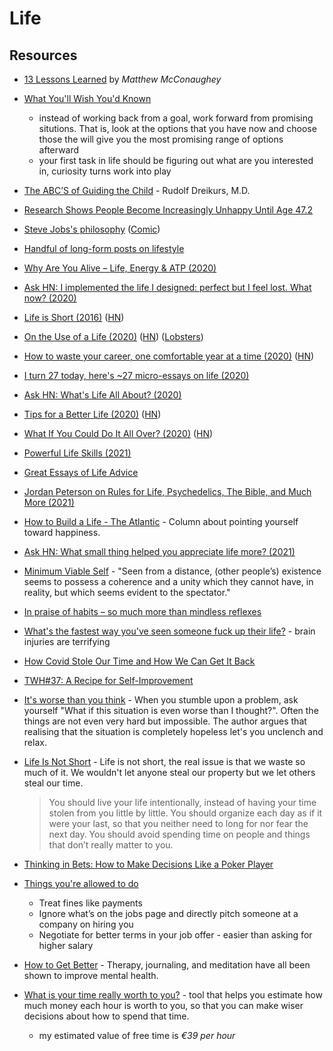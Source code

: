 # Life

## Resources

- [13 Lessons Learned](https://brightthemag.com/13-lessons-learned-e4f8ceb21e60) by _Matthew McConaughey_
- [What You'll Wish You'd Known](http://www.paulgraham.com/hs.html)
  - instead of working back from a goal, work forward from promising situtions. That is, look at the options that you have now and choose those the will give you the most promising range of options afterward
  - your first task in life should be figuring out what are you interested in, curiosity turns work into play
- [The ABC’S of Guiding the Child](http://web.archive.org/web/20110725071610/http://www.carterandevans.com:80/portal/images/pdf/article70.pdf) - Rudolf Dreikurs, M.D.
- [Research Shows People Become Increasingly Unhappy Until Age 47.2](https://www.inc.com/jeff-haden/scientists-just-discovered-mid-life-crisis-peaks-at-age-47-heres-how-to-minimize-effect-of-happiness-curve.html)
- [Steve Jobs's philosophy](https://www.youtube.com/watch?v=kYfNvmF0Bqw) ([Comic](https://twitter.com/linuz90/status/1318669341072699393))
- [Handful of long-form posts on lifestyle](https://wiki.xxiivv.com/#lifestyle)
- [Why Are You Alive – Life, Energy & ATP (2020)](https://www.youtube.com/watch?v=QImCld9YubE)
- [Ask HN: I implemented the life I designed: perfect but I feel lost. What now? (2020)](https://news.ycombinator.com/item?id=23450110)
- [Life is Short (2016)](http://paulgraham.com/vb.html) ([HN](https://news.ycombinator.com/item?id=24313158))
- [On the Use of a Life (2020)](http://www.daemonology.net/blog/2020-09-20-On-the-use-of-a-life.html) ([HN](https://news.ycombinator.com/item?id=24537865)) ([Lobsters](https://lobste.rs/s/d8wxhi/on_use_life))
- [How to waste your career, one comfortable year at a time (2020)](https://apoorvagovind.substack.com/p/how-to-waste-your-career-one-comfortable) ([HN](https://news.ycombinator.com/item?id=24809530))
- [I turn 27 today, here's ~27 micro-essays on life (2020)](https://www.mrdbourke.com/27/)
- [Ask HN: What's Life All About? (2020)](https://news.ycombinator.com/item?id=25000134)
- [Tips for a Better Life (2020)](https://www.lesswrong.com/posts/7hFeMWC6Y5eaSixbD/100-tips-for-a-better-life) ([HN](https://news.ycombinator.com/item?id=25518730))
- [What If You Could Do It All Over? (2020)](https://www.newyorker.com/magazine/2020/12/21/what-if-you-could-do-it-all-over) ([HN](https://news.ycombinator.com/item?id=25547448))
- [Powerful Life Skills (2021)](https://neilkakkar.com/powerful-life-skills.html)
- [Great Essays of Life Advice](https://lw2.issarice.com/posts/zMmQdob3eFfeMh7D3/my-favorite-essays-of-life-advice)
- [Jordan Peterson on Rules for Life, Psychedelics, The Bible, and Much More (2021)](https://www.youtube.com/watch?v=C1sEHNw4UIg)
- [How to Build a Life - The Atlantic](https://www.theatlantic.com/projects/how-build-life/) - Column about pointing yourself toward happiness.
- [Ask HN: What small thing helped you appreciate life more? (2021)](https://news.ycombinator.com/item?id=26731289)
- [Minimum Viable Self](https://kneelingbus.substack.com/p/162-minimum-viable-self) - "Seen from a distance, (other people’s) existence seems to possess a coherence and a unity which they cannot have, in reality, but which seems evident to the spectator."
- [In praise of habits – so much more than mindless reflexes](https://psyche.co/ideas/in-praise-of-habits-so-much-more-than-mindless-reflexes)
- [What's the fastest way you've seen someone fuck up their life?](https://www.reddit.com/r/AskReddit/comments/7hy4fx/whats_the_fastest_way_youve_seen_someone_fuck_up/dqvcf4h/) - brain injuries are terrifying
- [How Covid Stole Our Time and How We Can Get It Back](https://web.archive.org/web/20220422022130/https://www.nytimes.com/2022/02/25/opinion/covid-pandemic-depressing-math.html)
- [TWH#37: A Recipe for Self-Improvement](https://hagakure.substack.com/p/twh37-a-recipe-for-self-improvement)
- [It's worse than you think](https://ckarchive.com/b/75u7h8hkk9g9e) - When you stumble upon a problem, ask yourself "What if this situation is even worse than I thought?".
  Often the things are not even very hard but impossible. The author argues that realising that the situation is completely hopeless let's you unclench and relax.
- [Life Is Not Short](https://dkb.show/post/life-is-not-short) - Life is not short, the real issue is that we waste so much of it.
  We wouldn't let anyone steal our property but we let others steal our time.

  > You should live your life intentionally, instead of having your time stolen from you little by little.
  > You should organize each day as if it were your last, so that you neither need to long for nor fear the next day.
  > You should avoid spending time on people and things that don’t really matter to you.

- [Thinking in Bets: How to Make Decisions Like a Poker Player](https://fronterablog.com/thinking-in-bets/)
- [Things you're allowed to do](https://milan.cvitkovic.net/writing/things_youre_allowed_to_do/)
  - Treat fines like payments
  - Ignore what’s on the jobs page and directly pitch someone at a company on hiring you
  - Negotiate for better terms in your job offer - easier than asking for higher salary
- [How to Get Better](https://markmanson.net/how-to-get-better) - Therapy, journaling, and meditation have all been shown to improve mental health.
- [What is your time really worth to you?](https://programs.clearerthinking.org/what_is_your_time_really_worth_to_you.html#.YtLHvS8RrfZ) -
  tool that helps you estimate how much money each hour is worth to you, so that you can make wiser decisions about how to spend that time.
  - my estimated value of free time is *€39 per hour*
